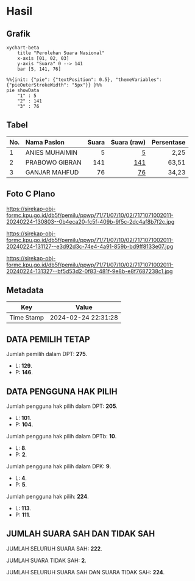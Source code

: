 # Hasil

## Grafik

```mermaid
xychart-beta
    title "Perolehan Suara Nasional"
    x-axis [01, 02, 03]
    y-axis "Suara" 0 --> 141
    bar [5, 141, 76]
```

```mermaid
%%{init: {"pie": {"textPosition": 0.5}, "themeVariables": {"pieOuterStrokeWidth": "5px"}} }%%
pie showData
    "1" : 5
    "2" : 141
    "3" : 76
```

## Tabel

| No. | Nama Paslon    | Suara | Suara (raw) | Persentase |
|:--- |:-------------- | -----:| -----------:| ----------:|
| 1   | ANIES MUHAIMIN | 5     | [5][p-1]    | 2,25       |
| 2   | PRABOWO GIBRAN | 141   | [141][p-2]  | 63,51      |
| 3   | GANJAR MAHFUD  | 76    | [76][p-3]   | 34,23      |


[p-1]: https://github.com/gigit-pemilu/pemilu-2024/blob/main/pilpres/hitung-suara/sub/71-sulawesi-utara/sub/71-kota-manado/sub/07-wanea/sub/1002-tanjung-batu/sub/011-tps/sub/paslon-1.txt
[p-2]: https://github.com/gigit-pemilu/pemilu-2024/blob/main/pilpres/hitung-suara/sub/71-sulawesi-utara/sub/71-kota-manado/sub/07-wanea/sub/1002-tanjung-batu/sub/011-tps/sub/paslon-2.txt
[p-3]: https://github.com/gigit-pemilu/pemilu-2024/blob/main/pilpres/hitung-suara/sub/71-sulawesi-utara/sub/71-kota-manado/sub/07-wanea/sub/1002-tanjung-batu/sub/011-tps/sub/paslon-3.txt

## Foto C Plano

https://sirekap-obj-formc.kpu.go.id/db5f/pemilu/ppwp/71/71/07/10/02/7171071002011-20240224-130803--0b4eca20-fc5f-409b-9f5c-2dc4af8b7f2c.jpg

https://sirekap-obj-formc.kpu.go.id/db5f/pemilu/ppwp/71/71/07/10/02/7171071002011-20240224-131127--e3d92d3c-74e4-4a91-859b-bd9ff8133e07.jpg

https://sirekap-obj-formc.kpu.go.id/db5f/pemilu/ppwp/71/71/07/10/02/7171071002011-20240224-131327--bf5d53d2-0f83-481f-9e8b-e8f7687238c1.jpg


## Metadata

| Key        | Value               |
| ---------- | ------------------- |
| Time Stamp | 2024-02-24 22:31:28 |


## DATA PEMILIH TETAP

Jumlah pemilih dalam DPT: **275**.
 * L: **129**.
 * P: **146**.

## DATA PENGGUNA HAK PILIH

Jumlah pengguna hak pilih dalam DPT: **205**.
 * L: **101**.
 * P: **104**.

Jumlah pengguna hak pilih dalam DPTb: **10**.
 * L: **8**.
 * P: **2**.

Jumlah pengguna hak pilih dalam DPK: **9**.
 * L: **4**.
 * P: **5**.

Jumlah pengguna hak pilih: **224**.
 * L: **113**.
 * P: **111**.

## JUMLAH SUARA SAH DAN TIDAK SAH

JUMLAH SELURUH SUARA SAH: **222**.

JUMLAH SUARA TIDAK SAH: **2**.

JUMLAH SELURUH SUARA SAH DAN SUARA TIDAK SAH: **224**.


